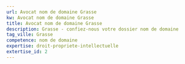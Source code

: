 ```yaml
---
url: Avocat nom de domaine Grasse
kw: Avocat nom de domaine Grasse
title: Avocat nom de domaine Grasse
description: Grasse - confiez-nous votre dossier nom de domaine
tag_ville: Grasse
competence: nom de domaine
expertise: droit-propriete-intellectuelle
extertise_id: 2
---
```

